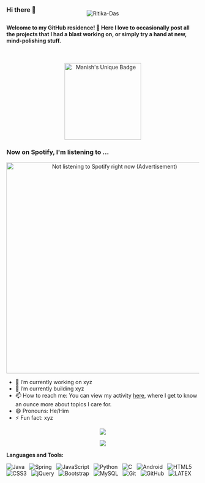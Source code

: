### Hi there 👋


<p align="center" style="margin-top: -25px;">
  <img src="https://komarev.com/ghpvc/?username=ManishPoduval" alt="Ritika-Das"/>
</p>
  
<h4>Welcome to my GitHub residence! 👋 Here I love to occasionally post all the projects that I had a blast working on, or simply try a hand at new, mind-polishing stuff.</h4><br>
<p align="center">
  <a href="https://www.linkedin.com/in/ritika-das-ece/">
    <img align="center" alt="Manish's Unique Badge" width="200px" src="https://img.shields.io/badge/LinkedIn-Ritika%20-blue.svg" />
  </a> 
</p>
  
### Now on Spotify, I'm listening to ... 
  <p align="center"><img align="center" src="https://spotify.ritika-das.vercel.app/api/spotify" alt=" Not listening to Spotify right now (Advertisement)" width="550"/></p>
  
- 🔭 I’m currently working on xyz <nbsp>
- 🌱 I’m currently building xyz <nbsp>
- 📫 How to reach me: You can view my activity [here](https://www.linkedin.com/in/manishpoduval/), where I get to know an ounce more about topics I care for.<nbsp>
- 😄 Pronouns: He/Him <nbsp>
- ⚡ Fun fact: xyz <br>

<p align="center">
  <img src="https://github-readme-stats.vercel.app/api?username=ManishPoduval&show_icons=true&theme=vue-dark" />
</p>
<p align="center">
  <img align="center" src="https://github-readme-stats.vercel.app/api/top-langs/?username=ManishPoduval&layout=compact&theme=radical" />
</p>


**Languages and Tools:** 

![Java](https://img.shields.io/badge/-Java-black?logo=java&style=social)&nbsp;&nbsp;
![Spring](https://img.shields.io/badge/-Spring%20Framework-black?logo=spring&style=social)&nbsp;&nbsp;
![JavaScript](https://img.shields.io/badge/-JavaScript-black?logo=javascript&style=social)&nbsp;&nbsp;
![Python](https://img.shields.io/badge/-Python-black?logo=Python&style=social)&nbsp;&nbsp;
![C](https://img.shields.io/badge/-C-black?logo=c&style=social)&nbsp;&nbsp;
![Android](https://img.shields.io/badge/-Android-black?logo=android&style=social)&nbsp;&nbsp;
![HTML5](https://img.shields.io/badge/-HTML5-black?logo=html5&style=social)&nbsp;&nbsp;
![CSS3](https://img.shields.io/badge/-CSS3-black?logo=css3&style=social)&nbsp;&nbsp;
![jQuery](https://img.shields.io/badge/-jQuery-black?logo=jquery&style=social)&nbsp;&nbsp;
![Bootstrap](https://img.shields.io/badge/-Bootstrap-black?logo=bootstrap&style=social)&nbsp;&nbsp;
![MySQL](https://img.shields.io/badge/-MySQL-black?logo=mysql&style=social)&nbsp;&nbsp;
![Git](https://img.shields.io/badge/-Git-black?logo=git&style=social)&nbsp;&nbsp;
![GitHub](https://img.shields.io/badge/-GitHub-black?logo=github&style=social)&nbsp;&nbsp;
![LATEX](https://img.shields.io/badge/-LATEX-black?logo=latex&style=social)&nbsp;&nbsp;
